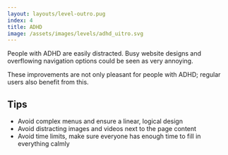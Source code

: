 ```yaml
---
layout: layouts/level-outro.pug
index: 4
title: ADHD
image: /assets/images/levels/adhd_uitro.svg
---
```


People with ADHD are easily distracted. Busy website designs and overflowing navigation options could be seen as very annoying.

These improvements are not only pleasant for people with ADHD; regular users also benefit from this.

## Tips

* Avoid complex menus and ensure a linear, logical design
* Avoid distracting images and videos next to the page content
* Avoid time limits, make sure everyone has enough time to fill in everything calmly 